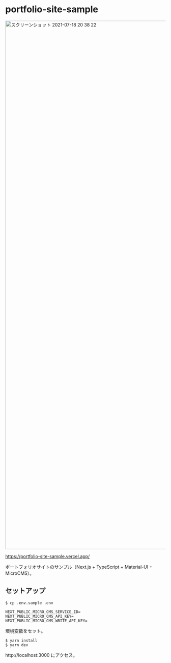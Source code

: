 # portfolio-site-sample

<img width="1659" alt="スクリーンショット 2021-07-18 20 38 22" src="https://user-images.githubusercontent.com/51913879/126066265-396ea932-3a08-4765-846e-5fb3cd689be9.png">

https://portfolio-site-sample.vercel.app/

ポートフォリオサイトのサンプル（Next.js + TypeScript + Material-UI + MicroCMS）。

## セットアップ

```
$ cp .env.sample .env

NEXT_PUBLIC_MICRO_CMS_SERVICE_ID=
NEXT_PUBLIC_MICRO_CMS_API_KEY=
NEXT_PUBLIC_MICRO_CMS_WRITE_API_KEY=
```

環境変数をセット。

```
$ yarn install 
$ yarn dev
```

http://localhost:3000 にアクセス。
